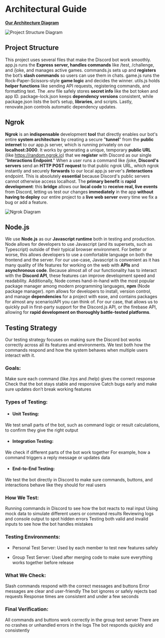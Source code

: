 # Architectural Guide

**[Our Architecture Diagram](https://github.com/CSS360-2025-Fall/SAAF/blob/20e11ea9162876c9a13c854384a747808e2be3e4/architecture.png)**

![Project Structure Diagram](https://i.ibb.co/pccyLmh/Screenshot-2025-10-24-at-10-43-22-PM.png)

## Project Structure
This project uses several files that make the Discord bot work smoothly. app.js runs the **Express server, handles commands** like /test, /challenge, and /joke, and manages active games. commands.js sets up and **registers** the bot’s **slash commands** so users can use them in chats. game.js runs the Rock-Paper-Scissors-style **game logic** and decides the winner. utils.js holds **helper functions** like sending API requests, registering commands, and formatting text. The .env file safely stores **secret info** like the bot token and app ID. package-lock.json keeps **dependency versions** consistent, while package.json lists the bot’s setup, **libraries**, and scripts. Lastly, renovate.json controls automatic dependency updates.

## Ngrok

**Ngrok** is an **indispensable** development **tool** that directly enables our bot's entire **system architecture** by creating a secure "**tunnel**" from the **public internet** to our app.js server, which is running privately on our **localhost:3000**. It works by generating a unique, temporary **public URL** (like https://random.ngrok.io) that we **register** with Discord as our single "**Interactions Endpoint**." When a user runs a command like /joke, **Discord's servers** send an **HTTP POST request** to that public ngrok URL, which ngrok instantly and securely **forwards** to our local app.js server's **/interactions** endpoint. This is absolutely **essential** because Discord's public servers cannot otherwise access localhost. The **primary benefit** is **rapid development**: this **bridge** allows our **local code** to **receive real, live events** from Discord, letting us test our changes **immediately** in the app **without having to deploy** our entire project to a **live web server** every time we fix a bug or add a feature.

![Ngrok Diagram](https://i.ibb.co/9mwJRgvq/Screenshot-2025-10-24-at-10-43-03-PM.png)

## Node.js

We use **Node.js** as our **Javascript runtime** both in testing and production. Node allows for developers to use Javascript (and its supersets, such as Typescript) outside of their typical browser environment. For better or worse, this allows developers to use a comfortable language on both the frontend and the server. For our use-case, Javascript is convenient as it has many quality of life features for working on the web with **APIs** and **asynchronous code**. Because almost all of our functionality has to interact with the **Discord API**, these features can improve development speed and readability. Additionally, Node comes hand-in-hand with the most popular package manager among modern programming languages, **npm** (Node package manager). npm allows for developers to install, version control, and manage **dependencies** for a project with ease, and contains packages for almost any scenario/API you can think of. For our case, that allows us to quickly pull in first-party support for the Discord.js API, or the firebase API, allowing for **rapid development on thoroughly battle-tested platforms**.

## Testing Strategy
Our testing strategy focuses on making sure the Discord bot works correctly across all its features and environments. We test both how the commands respond and how the system behaves when multiple users interact with it. 

### Goals: 
Make sure each command (like /rps and /help) gives the correct response Check that the bot stays stable and responsive Catch bugs early and make sure updates don’t break working features 

### Types of Testing: 

- #### Unit Testing: 
We test small parts of the bot, such as command logic or result calculations, to confirm they give the right output 

- #### Integration Testing: 
We check if different parts of the bot work together For example, how a command triggers a reply message or updates data 

- #### End-to-End Testing: 
We test the bot directly in Discord to make sure commands, buttons, and interactions behave like they should for real users 

### How We Test: 
Running commands in Discord to see how the bot reacts to real input Using mock data to simulate different users or command results Reviewing logs and console output to spot hidden errors Testing both valid and invalid inputs to see how the bot handles mistakes 

### Testing Environments: 

- Personal Test Server: Used by each member to test new features safely 

- Group Test Server: Used after merging code to make sure everything works together before release 

### What We Check: 
Slash commands respond with the correct messages and buttons Error messages are clear and user-friendly The bot ignores or safely rejects bad requests Response times are consistent and under a few seconds 

### Final Verification: 
All commands and buttons work correctly in the group test server There are no crashes or unhandled errors in the logs The bot responds quickly and consistently
```
